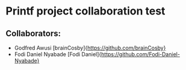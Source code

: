 # Printf project collaboration test
## Collaborators:
- Godfred Awusi [brainCosby]{https://github.com/brainCosby}
- Fodi Daniel Nyabade [Fodi Daniel]{https://github.com/Fodi-Daniel-Nyabade}
